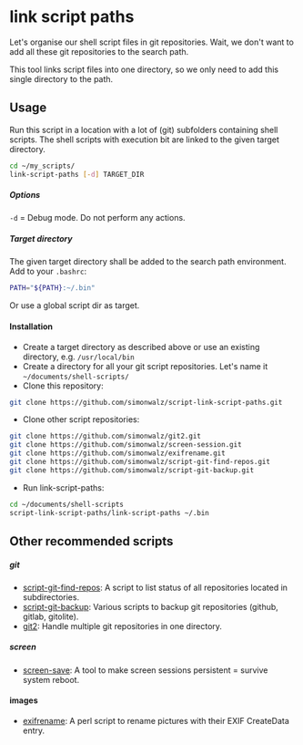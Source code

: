 # link script paths

Let's organise our shell script files in git repositories. Wait, we don't
want to add all these git repositories to the search path.

This tool links script files into one directory, so we only need to add this
single directory to the path.

## Usage

Run this script in a location with a lot of (git) subfolders containing
shell scripts. The shell scripts with execution bit are linked to
the given target directory.

```sh
cd ~/my_scripts/
link-script-paths [-d] TARGET_DIR
```

##### Options
`-d` = Debug mode. Do not perform any actions.


##### Target directory
The given target directory shall be added to the search path environment.
Add to your `.bashrc`:
```sh
PATH="${PATH}:~/.bin"
```

Or use a global script dir as target.

#### Installation

* Create a target directory as described above or use an existing directory, e.g. `/usr/local/bin`
* Create a directory for all your git script repositories. Let's name it `~/documents/shell-scripts/`
* Clone this repository:
```sh
git clone https://github.com/simonwalz/script-link-script-paths.git
```
* Clone other script repositories:
```sh
git clone https://github.com/simonwalz/git2.git
git clone https://github.com/simonwalz/screen-session.git
git clone https://github.com/simonwalz/exifrename.git
git clone https://github.com/simonwalz/script-git-find-repos.git
git clone https://github.com/simonwalz/script-git-backup.git
```
* Run link-script-paths:
```sh
cd ~/documents/shell-scripts
script-link-script-paths/link-script-paths ~/.bin
```

## Other recommended scripts

##### git
* [script-git-find-repos](https://github.com/simonwalz/script-git-find-repos):  A script to list status of all repositories located in subdirectories.
* [script-git-backup](https://github.com/simonwalz/script-git-backup): Various scripts to backup git repositories (github, gitlab, gitolite).
* [git2](https://github.com/simonwalz/git2): Handle multiple git repositories in one directory.

##### screen
* [screen-save](https://github.com/simonwalz/screen-save): A tool to make screen sessions persistent = survive system reboot.

#### images
* [exifrename](https://github.com/simonwalz/exifrename): A perl script to rename pictures with their EXIF CreateData entry.
